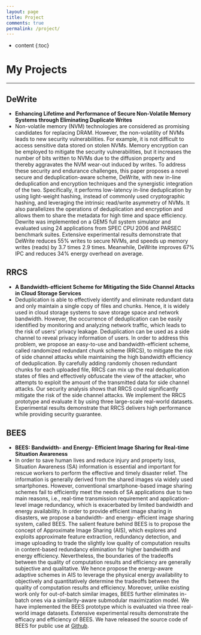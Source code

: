 ```yaml
---
layout: page
title: Project
comments: true
permalink: /project/
---
```


* content
{:toc}

# My Projects
---


## DeWrite 

* **Enhancing Lifetime and Performance of Secure Non-Volatile Memory Systems through Eliminating Duplicate Writes**
* Non-volatile memory (NVM) technologies are considered as promising candidates for replacing DRAM. However, the non-volatility of NVMs leads to new security vulnerabilities. For example, it is not difficult to access sensitive data stored on stolen NVMs. Memory encryption can be employed to mitigate the security vulnerabilities, but it increases the number of bits written to NVMs due to the diffusion property and thereby aggravates the NVM wear-out induced by writes. To address these security and endurance challenges, this paper proposes a novel secure and deduplication-aware scheme, DeWrite, with new in-line deduplication and encryption techniques and the synergistic integration of the two. Specifically, it performs low-latency in-line deduplication by using light-weight hashing, instead of commonly used cryptographic hashing, and leveraging the intrinsic read/write asymmetry of NVMs. It also parallelizes the operations of deduplication and encryption and allows them to share the metadata for high time and space efficiency. Dewrite was implemented on a GEM5 full system simulator and evaluated using 24 applications from SPEC CPU 2006 and PARSEC benchmark suites. Extensive experimental results demonstrate that DeWrite reduces 55% writes to secure NVMs, and speeds up memory writes (reads) by 3.7 times 2.9 times. Meanwhile, DeWrite improves 67% IPC and reduces 34% energy overhead on average.


## RRCS 

* **A Bandwidth-efficient Scheme for Mitigating the Side Channel Attacks in Cloud Storage Services**
* Deduplication is able to effectively identify and eliminate redundant data and only maintain a single copy of files and chunks. Hence, it is widely used in cloud storage systems to save storage space and network bandwidth. However, the occurrence of deduplication can be easily identified by monitoring and analyzing network traffic, which leads to the risk of users' privacy leakage. Deduplication can be used as a side channel to reveal privacy information of users. In order to address this problem, we propose an easy-to-use and bandwidth-efficient scheme, called randomized redundant chunk scheme (RRCS), to mitigate the risk of side channel attacks while maintaining the high bandwidth efficiency of deduplication. By carefully adding randomly chosen redundant chunks for each uploaded file, RRCS can mix up the real deduplication states of files and effectively obfuscate the view of the attacker, who attempts to exploit the amount of the transmitted data for side channel attacks. Our security analysis shows that RRCS could significantly mitigate the risk of the side channel attacks. We implement the RRCS prototype and evaluate it by using three large-scale real-world datasets. Experimental results demonstrate that RRCS delivers high performance while providing security guarantee.
 

## BEES
* **BEES: Bandwidth- and Energy- Efficient Image Sharing for Real-time Situation Awareness**
* In order to save human lives and reduce injury and property loss, Situation Awareness (SA) information is essential and important for rescue workers to perform the effective and timely disaster relief. The information is generally derived from the shared images via widely used smartphones. However, conventional smartphone-based image sharing schemes fail to efficiently meet the needs of SA applications due to two main reasons, i.e., real-time transmission requirement and application-level image redundancy, which is exacerbated by limited bandwidth and energy availability. In order to provide efficient image sharing in disasters, we propose a bandwidth- and energy- efficient image sharing system, called BEES. The salient feature behind BEES is to propose the concept of Approximate Image Sharing (AIS), which explores and exploits approximate feature extraction, redundancy detection, and image uploading to trade the slightly low quality of computation results in content-based redundancy elimination for higher bandwidth and energy efficiency. Nevertheless, the boundaries of the tradeoffs between the quality of computation results and efficiency are generally subjective and qualitative. We hence propose the energy-aware adaptive schemes in AIS to leverage the physical energy availability to objectively and quantitatively determine the tradeoffs between the quality of computation results and efficiency. Moreover, unlike existing work only for out-of-batch similar images, BEES further eliminates in-batch ones via a similarity-aware submodular maximization model. We have implemented the BEES prototype which is evaluated via three real-world image datasets. Extensive experimental results demonstrate the efficacy and efficiency of BEES. We have released the source code of BEES for public use at [Github](https://github.com/Pfzuo/BEES).



